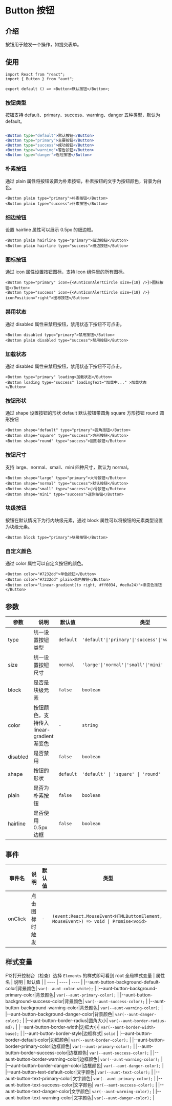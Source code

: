 # Button 按钮

## 介绍
按钮用于触发一个操作，如提交表单。
## 使用

```tsx
import React from "react";
import { Button } from "aunt";

export default () => <Button>默认按钮</Button>;
```

### 按钮类型
按钮支持 default、primary、success、warning、danger 五种类型，默认为 default。
```jsx

<Button type="default">默认按钮</Button>
<Button type="primary">主要按钮</Button>
<Button type="success">成功按钮</Button>
<Button type="warning">警告按钮</Button>
<Button type="danger">危险按钮</Button>

```

### 朴素按钮
通过 plain 属性将按钮设置为朴素按钮，朴素按钮的文字为按钮颜色，背景为白色。

```tsx
<Button plain type="primary">朴素按钮</Button>
<Button plain type="success">朴素按钮</Button>
```

### 细边按钮
设置 hairline 属性可以展示 0.5px 的细边框。

```tsx
<Button plain hairline type="primary">细边按钮</Button>
<Button plain hairline type="success">细边按钮</Button>
```

### 图标按钮
通过 icon 属性设置按钮图标，支持 Icon 组件里的所有图标。

```tsx
<Button type="primary" icon={<AuntIconAlertCircle size={18} />}>图标按钮</Button>
<Button type="success" icon={<AuntIconAlertCircle size={18} />} iconPosition="right">图标按钮</Button>
```

### 禁用状态
通过 disabled 属性来禁用按钮，禁用状态下按钮不可点击。

```tsx
<Button disabled type="primary">禁用按钮</Button>
<Button plain disabled type="success">禁用按钮</Button>
```


### 加载状态
通过 disabled 属性来禁用按钮，禁用状态下按钮不可点击。

```tsx
<Button type="primary" loading>加载状态</Button>
<Button loading type="success" loadingText="加载中..." >加载状态</Button>
```

### 按钮形状
通过 shape 设置按钮的形状 default 默认按钮带圆角 square 方形按钮 round 圆形按钮

```tsx
<Button shape="default" type="primary">圆角按钮</Button>
<Button shape="square" type="success">方形按钮</Button>
<Button shape="round" type="success">圆形按钮</Button>
```

### 按钮尺寸
支持 large、normal、small、mini 四种尺寸，默认为 normal。

```tsx
<Button shape="large" type="primary">大号按钮</Button>
<Button shape="normal" type="success">默认按钮</Button>
<Button shape="small" type="success">小号按钮</Button>
<Button shape="mini" type="success">迷你按钮</Button>
```
### 块级按钮
按钮在默认情况下为行内块级元素，通过 block 属性可以将按钮的元素类型设置为块级元素。

```tsx
<Button block type="primary">块级按钮</Button>
```
### 自定义颜色
通过 color 属性可以自定义按钮的颜色。
```tsx
<Button color="#7232dd">单色按钮</Button>
<Button color="#7232dd" plain>单色按钮</Button>
<Button color="linear-gradient(to right, #ff6034, #ee0a24)">渐变色按钮</Button>
```

## 参数

| 参数 | 说明 | 默认值 | 类型 |
| ---- | ---- | ---- | ------ |
| type |   统一设置按钮类型   |   `default`   |    `'default'\|'primary'\|'success'\|'warning'\|'danger'`    |
| size | 统一设置按钮尺寸 | `normal` |  ` 'large'\|'normal'\|'small'\|'mini' `  |
| block | 是否是块级元素 | `false`  | `boolean` |  
| color | 按钮颜色，支持传入 linear-gradient 渐变色 |  `-`   | `string`  |
| disabled | 是否禁用 |  `false`  | `boolean` |
| shape | 按钮的形状 | `default` | `'default' \| 'square' \| 'round'` |
| plain | 是否为朴素按钮 |  `false`  | `boolean` |
| hairline | 是否使用 0.5px 边框	 |  `false`  | `boolean` |

## 事件
| 事件名 | 说明 | 默认值 | 类型 |
| ---- | ---- | ---- | ------ |
|onClick|点击图标时触发| `-` | `(event:React.MouseEvent<HTMLButtonElement, MouseEvent>) => void \| Promise<void> ` |

## 样式变量
F12打开控制台（检查）选择 `Elements` 的样式即可看到 root 全局样式变量 
| 属性名 | 说明 | 默认值 |
| ---- | ---- | ---- |
|--aunt-button-background-default-color|背景颜色| `var(--aunt-color-white);` |
|--aunt-button-background-primary-color|背景颜色| `var(--aunt-primary-color);` |
|--aunt-button-background-success-color|背景颜色| `var(--aunt-success-color);` |
|--aunt-button-background-warning-color|背景颜色| `var(--aunt-warning-color);` |
|--aunt-button-background-danger-color|背景颜色| `var(--aunt-danger-color);` |
|--aunt-button-border-radius|圆角大小| `var(--aunt-border-radius-md);` |
|--aunt-button-border-width|边框大小| `var(--aunt-border-width-base);` |
|--aunt-button-border-style|边框样式| `solid` |
|--aunt-button-border-default-color|边框颜色| `var(--aunt-border-color);` |
|--aunt-button-border-primary-color|边框颜色| `var(--aunt-primary-color);` |
|--aunt-button-border-success-color|边框颜色| `var(--aunt-success-color);` |
|--aunt-button-border-warning-color|边框颜色| `var(--aunt-warning-color);` |
|--aunt-button-border-danger-color|边框颜色| `var(--aunt-danger-color);` |
|--aunt-button-text-default-color|文字颜色| `var(--aunt-text-color);` |
|--aunt-button-text-primary-color|文字颜色| `var(--aunt-primary-color);` |
|--aunt-button-text-success-color|文字颜色| `var(--aunt-success-color);` |
|--aunt-button-text-danger-color|文字颜色| `var(--aunt-warning-color);` |
|--aunt-button-text-warning-color|文字颜色| `var(--aunt-danger-color);` |


<code hidden="hidden" src="./demos/demo.tsx"></code>